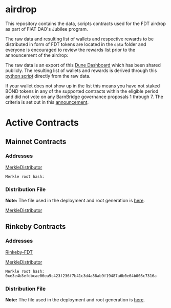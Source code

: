 # airdrop

This repository contains the data, scripts contracts used for the FDT airdrop as part of FIAT DAO's Jubilee program. 

The raw data and resulting list of wallets and respective rewards to be distributed in form of FDT tokens are located in the `data` folder and everyone is encouraged to review the rewards list prior to the announcement of the airdrop:

The raw data is an export of this [Dune Dashboard](https://dune.xyz/Qlab/Fiat-Barnbridge-airdrop) which has been shared publicly. The resulting list of wallets and rewards is derived through this [python script](https://colab.research.google.com/drive/1H3KpUDmAlrLtcG74UKCW6XqLgLEckAnS?usp=sharing) directly from the raw data.

If your wallet does not show up in the list this means you have not staked BOND tokens in any of the supported contracts within the eligible period and did not vote on any BarnBridge governance proposals 1 through 7. The criteria is set out in this [announcement](https://medium.com/fiat-dao/the-fiat-dao-token-jubilee-d724403f6eab).

# Active Contracts

## Mainnet Contracts

### Addresses

[MerkleDistributor](https://etherscan.io/)

`Merkle root hash: `

### Distribution File
**Note:** The file used in the deployment and root generation is [here](./scripts/airdrop.json).


[MerkleDistributor](https://rinkeby.etherscan.io)

## Rinkeby Contracts

### Addresses

[Rinkeby-FDT](https://rinkeby.etherscan.io/address/0xb9e8d9890b41eb4b21b52353a5d4671f48b9840f)

[MerkleDistributor](https://rinkeby.etherscan.io/address/0x1Afd8c923a5108DeEc72C17565E4550494629c61#code)

`Merkle root hash: 0xe3e4b3efdbcae06ea9c423f236f7b41c3d4a88ab9f19487a6b0e64b008c7316a`

### Distribution File
**Note:** The file used in the deployment and root generation is [here](./scripts/airdrop-test.json).
